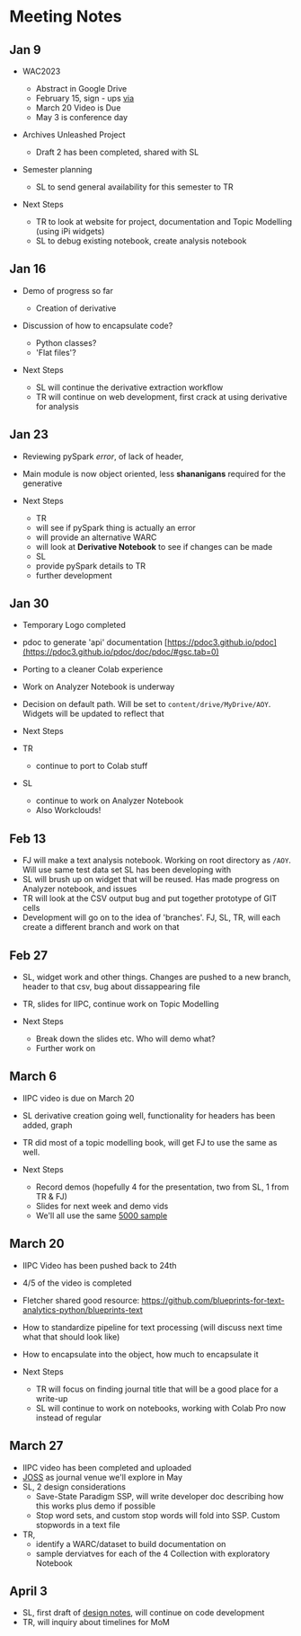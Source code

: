 
# Meeting Notes

## Jan 9

- WAC2023
  - Abstract in Google Drive
  - February 15, sign - ups [via](https://netpreserve.org/ga2023/registration/)
  - March 20 Video is Due
  - May 3 is conference day

- Archives Unleashed Project
  - Draft 2 has been completed, shared with SL

- Semester planning
  - SL to send general availability for this semester to TR

- Next Steps
  - TR to look at website for project, documentation and Topic Modelling (using iPi widgets)
  - SL to debug existing notebook, create analysis notebook

## Jan 16

- Demo of progress so far
  - Creation of derivative
- Discussion of how to encapsulate code?
  - Python classes?
  - 'Flat files'?

- Next Steps
  - SL will continue the derivative extraction workflow
  - TR will continue on web development, first crack at using derivative for analysis


## Jan 23

- Reviewing pySpark _error_, of lack of header, 
- Main module is now object oriented, less **shananigans** required for the generative

- Next Steps
  - TR
   - will see if pySpark thing is actually an error
   - will provide an alternative WARC
   - will look at **Derivative Notebook** to see if changes can be made
  - SL
   - provide pySpark details to TR
   - further development

## Jan 30

 - Temporary Logo completed
 - pdoc to generate 'api' documentation [https://pdoc3.github.io/pdoc](https://pdoc3.github.io/pdoc/doc/pdoc/#gsc.tab=0)
 - Porting to a cleaner Colab experience
 - Work on Analyzer Notebook is underway
 - Decision on default path. Will be set to `content/drive/MyDrive/AOY`. Widgets will be updated to reflect that


 - Next Steps
  - TR
    - continue to port to Colab stuff
  - SL
    - continue to work on Analyzer Notebook
    - Also Workclouds!

## Feb 13

- FJ will make a text analysis notebook. Working on root directory as `/AOY`. Will use same test data set SL has been developing with
- SL will brush up on widget that will be reused. Has made progress on Analyzer notebook, and issues
- TR will look at the CSV output bug and put together prototype of GIT cells
- Development will go on to the idea of 'branches'. FJ, SL, TR, will each create a different branch and work on that 


## Feb 27
 
 - SL, widget work and other things. Changes are pushed to a new branch, header to that csv, bug about dissappearing file
 - TR, slides for IIPC, continue work on Topic Modelling

- Next Steps
  - Break down the slides etc. Who will demo what?
  - Further work on 

## March 6

  - IIPC video is due on March 20
  - SL derivative creation going well, functionality for headers has been added, graph
  - TR did most of a topic modelling book, will get FJ to use the same as well.

  - Next Steps
    - Record demos (hopefully 4 for the presentation, two from SL, 1 from TR & FJ)
    - Slides for next week and demo vids
    - We'll all use the same [5000 sample](https://raw.githubusercontent.com/BrockDSL/ARCH_Data_Explore/main/niagara_sample.csv)

## March 20

  - IIPC Video has been pushed back to 24th
  - 4/5 of the video is completed
  - Fletcher shared good resource: https://github.com/blueprints-for-text-analytics-python/blueprints-text
  - How to standardize pipeline for text processing (will discuss next time what that should look like)
  - How to encapsulate into the object, how much to encapsulate it


  - Next Steps
    - TR will focus on finding journal title that will be a good place for a write-up
    - SL will continue to work on notebooks, working with Colab Pro now instead of regular

## March 27

  - IIPC video has been completed and uploaded
  - [JOSS](https://joss.theoj.org/) as journal venue we'll explore in May
  - SL, 2 design considerations
     - Save-State Paradigm SSP, will write developer doc describing how this works plus demo if possible 
     - Stop word sets, and custom stop words will fold into SSP. Custom stopwords in a text file
  - TR, 
     - identify a WARC/dataset to build documentation on
     - sample derviatves for each of the 4 Collection with exploratory Notebook

## April 3

  - SL, first draft of [design notes](https://github.com/BrockDSL/AOYTK/blob/main/design_notes.md), will continue on code development
  - TR, will inquiry about timelines for MoM

